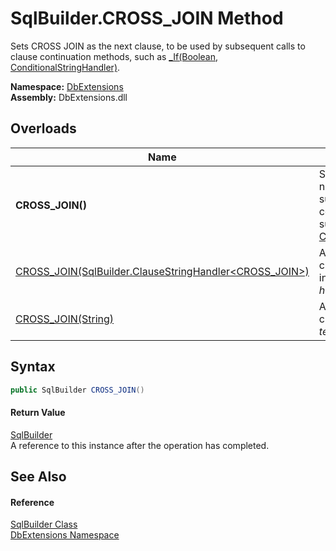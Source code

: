 SqlBuilder.CROSS_JOIN Method
============================
Sets CROSS JOIN as the next clause, to be used by subsequent calls to clause continuation methods, such as [_If(Boolean, ConditionalStringHandler)][1].
  
**Namespace:** [DbExtensions][2]  
**Assembly:** DbExtensions.dll

Overloads
---------

| Name                                                           | Description                                                                                                                                             |
| -------------------------------------------------------------- | ------------------------------------------------------------------------------------------------------------------------------------------------------- |
| **CROSS_JOIN()**                                               | Sets CROSS JOIN as the next clause, to be used by subsequent calls to clause continuation methods, such as [_If(Boolean, ConditionalStringHandler)][1]. |
| [CROSS_JOIN(SqlBuilder.ClauseStringHandler&lt;CROSS_JOIN>)][3] | Appends the CROSS JOIN clause using the provided interpolated string *handler*.                                                                         |
| [CROSS_JOIN(String)][4]                                        | Appends the CROSS JOIN clause using the provided *text*.                                                                                                |


Syntax
------

```csharp
public SqlBuilder CROSS_JOIN()
```

#### Return Value
[SqlBuilder][5]  
A reference to this instance after the operation has completed.

See Also
--------

#### Reference
[SqlBuilder Class][5]  
[DbExtensions Namespace][2]  

[1]: _If.md
[2]: ../README.md
[3]: CROSS_JOIN_1.md
[4]: CROSS_JOIN_2.md
[5]: README.md
